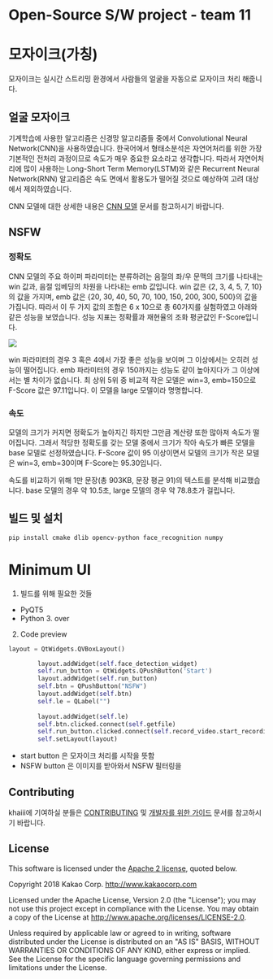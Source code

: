 # Open-Source S/W project - team 11

모자이크(가칭)
====
모자이크는 실시간 스트리밍 환경에서 사람들의 얼굴을 자동으로 모자이크 처리 해줍니다. 

얼굴 모자이크
----
기계학습에 사용한 알고리즘은 신경망 알고리즘들 중에서 Convolutional Neural Network(CNN)을 사용하였습니다. 한국어에서 형태소분석은 자연어처리를 위한 가장 기본적인 전처리 과정이므로 속도가 매우 중요한 요소라고 생각합니다. 따라서 자연어처리에 많이 사용하는 Long-Short Term Memory(LSTM)와 같은 Recurrent Neural Network(RNN) 알고리즘은 속도 면에서 활용도가 떨어질 것으로 예상하여 고려 대상에서 제외하였습니다.

CNN 모델에 대한 상세한 내용은 [CNN 모델](https://github.com/kakao/khaiii/wiki/CNN-%EB%AA%A8%EB%8D%B8) 문서를 참고하시기 바랍니다.

NSFW
----
### 정확도
CNN 모델의 주요 하이퍼 파라미터는 분류하려는 음절의 좌/우 문맥의 크기를 나타내는 win 값과, 음절 임베딩의 차원을 나타내는 emb 값입니다. win 값은 {2, 3, 4, 5, 7, 10}의 값을 가지며, emb 값은 {20, 30, 40, 50, 70, 100, 150, 200, 300, 500}의 값을 가집니다. 따라서 이 두 가지 값의 조합은 6 x 10으로 총 60가지를 실험하였고 아래와 같은 성능을 보였습니다. 성능 지표는 정확률과 재현율의 조화 평균값인 F-Score입니다.

![](.github/img/win_emb_f.png)

win 파라미터의 경우 3 혹은 4에서 가장 좋은 성능을 보이며 그 이상에서는 오히려 성능이 떨어집니다. emb 파라미터의 경우 150까지는 성능도 같이 높아지다가 그 이상에서는 별 차이가 없습니다. 최 상위 5위 중 비교적 작은 모델은 win=3, emb=150으로 F-Score 값은 97.11입니다. 이 모델을 large 모델이라 명명합니다.


### 속도
모델의 크기가 커지면 정확도가 높아지긴 하지만 그만큼 계산량 또한 많아져 속도가 떨어집니다. 그래서 적당한 정확도를 갖는 모델 중에서 크기가 작아 속도가 빠른 모델을 base 모델로 선정하였습니다. F-Score 값이 95 이상이면서 모델의 크기가 작은 모델은 win=3, emb=30이며 F-Score는 95.30입니다.

속도를 비교하기 위해 1만 문장(총 903KB, 문장 평균 91)의 텍스트를 분석해 비교했습니다. base 모델의 경우 약 10.5초, large 모델의 경우 약 78.8초가 걸립니다.


빌드 및 설치
----
```console
pip install cmake dlib opencv-python face_recognition numpy 
```

#  Minimum UI

1. 빌드를 위해 필요한 것들
* PyQT5
* Python 3. over
2. Code preview
```python
layout = QtWidgets.QVBoxLayout()

        layout.addWidget(self.face_detection_widget)
        self.run_button = QtWidgets.QPushButton('Start')
        layout.addWidget(self.run_button)
        self.btn = QPushButton("NSFW")
        layout.addWidget(self.btn)
        self.le = QLabel("")
        
        layout.addWidget(self.le)
        self.btn.clicked.connect(self.getfile)
        self.run_button.clicked.connect(self.record_video.start_recording)
        self.setLayout(layout)
```
* start button 은 모자이크 처리를 시작을 뜻함
* NSFW button 은 이미지를 받아와서 NSFW 필터링을 


Contributing
----
khaiii에 기여하실 분들은 [CONTRIBUTING](CONTRIBUTING.md) 및 [개발자를 위한 가이드](https://github.com/kakao/khaiii/wiki#%EA%B0%9C%EB%B0%9C%EC%9E%90%EB%A5%BC-%EC%9C%84%ED%95%9C-%EA%B0%80%EC%9D%B4%EB%93%9C) 문서를 참고하시기 바랍니다.


License
----
This software is licensed under the [Apache 2 license](LICENSE), quoted below.

Copyright 2018 Kakao Corp. <http://www.kakaocorp.com>

Licensed under the Apache License, Version 2.0 (the "License"); you may not
use this project except in compliance with the License. You may obtain a copy
of the License at http://www.apache.org/licenses/LICENSE-2.0.

Unless required by applicable law or agreed to in writing, software
distributed under the License is distributed on an "AS IS" BASIS, WITHOUT
WARRANTIES OR CONDITIONS OF ANY KIND, either express or implied. See the
License for the specific language governing permissions and limitations under
the License.
